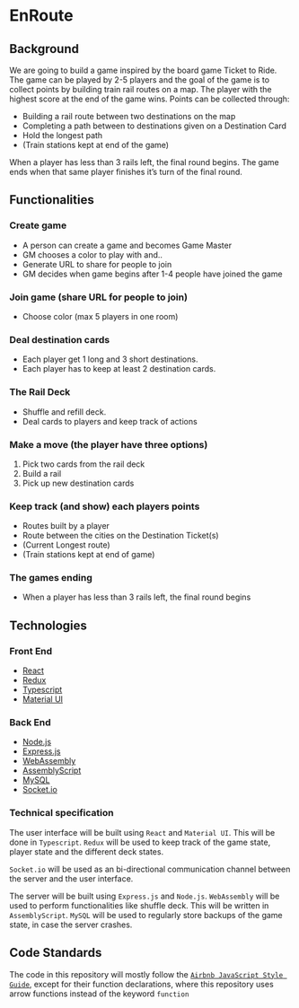 # EnRoute
## Background
We are going to build a game inspired by the board game Ticket to Ride. The game can be played by 2-5 players and the goal of the game is to collect points by building train rail routes on a map. The player with the highest score at the end of the game wins. Points can be collected through:

- Building a rail route between two destinations on the map
- Completing a path between to destinations given on a Destination Card
- Hold the longest path
- (Train stations kept at end of the game)

When a player has less than 3 rails left, the final round begins. The game ends when that same player finishes it’s turn of the final round.

## Functionalities
### Create game
- A person can create a game and becomes Game Master
- GM chooses a color to play with and..
- Generate URL to share for people to join
- GM decides when game begins after 1-4 people have joined the game

### Join game (share URL for people to join)
- Choose color (max 5 players in one room)

### Deal destination cards
- Each player get 1 long and 3 short destinations.
- Each player has to keep at least 2 destination cards.

### The Rail Deck
- Shuffle and refill deck.
- Deal cards to players and keep track of actions

### Make a move (the player have three options)
1. Pick two cards from the rail deck
2. Build a rail
3. Pick up new destination cards

### Keep track (and show) each players points
- Routes built by a player
- Route between the cities on the Destination Ticket(s)
- (Current Longest route)
- (Train stations kept at end of game)

### The games ending
- When a player has less than 3 rails left, the final round begins

## Technologies
### Front End
- [React](https://reactjs.org/)
- [Redux](https://redux.js.org/)
- [Typescript](https://www.typescriptlang.org/)
- [Material UI](https://material-ui.com/)

### Back End
- [Node.js](https://nodejs.org/en/)
- [Express.js](https://expressjs.com/)
- [WebAssembly](https://webassembly.org/)
- [AssemblyScript](https://www.assemblyscript.org/)
- [MySQL](https://www.mysql.com/)
- [Socket.io](https://socket.io/)

### Technical specification
The user interface will be built using `React` and `Material UI`. This will be done in `Typescript`. `Redux` will be used to keep track of the game state, player state and the different deck states.

`Socket.io` will be used as an bi-directional communication channel between the server and the user interface.

The server will be built using `Express.js` and `Node.js`. `WebAssembly` will be used to perform functionalities like shuffle deck. This will be written in `AssemblyScript`. `MySQL` will be used to regularly store backups of the game state, in case the server crashes.

## Code Standards
The code in this repository will mostly follow the [`Airbnb JavaScript Style Guide`](https://github.com/airbnb/javascript#readme), except for their function declarations, where this repository uses arrow functions instead of the keyword 
`function`

